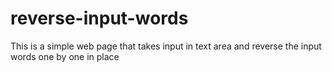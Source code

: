 # reverse-input-words
This is a simple web page that takes input in text area and reverse the input words one by one in place 
